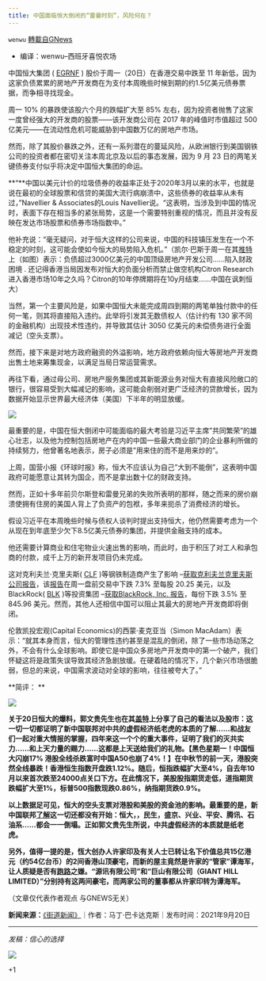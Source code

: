```yaml
---
title: 中国面临恒大倒闭的“雷曼时刻”，风险何在？
---
```

`wenwu` [轉載自GNews](https://gnews.org/zh-hans/1544560/)

- 编译：wenwu–西班牙喜悦农场


中国恒大集团 ( [EGRNF](https://www.thestreet.com/quote/egrnf) ) 股价于周一（20日）在香港交易中跌至 11 年新低，因为这家负债累累的房地产开发商在为支付本周晚些时候到期的约1.5亿美元债券票据，而争相寻找现金。

周一 10% 的暴跌使该股六个月的跌幅扩大至 85% 左右，因为投资者抛售了这家一度曾经强大的开发商的股票——该开发商公司在 2017 年的峰值时市值超过 500 亿美元——在流动性危机可能威胁到中国数万亿的房地产市场。

然而，除了其股价暴跌之外，还有一系列潜在的蔓延风险，从欧洲银行到美国钢铁公司的投资者都在密切关注本周北京及以后的事态发展，因为 9 月 23 日的两笔关键债券支付似乎将决定中国恒大集团的命运。

**“**中国以美元计价的垃圾债券的收益率正处于2020年3月以来的水平，也就是说在最初的全球股票和信贷的美国大流行病崩溃中，这些债券的收益率从未有过，”Navellier & Associates的Louis Navellier说。“这表明，当涉及到中国的情况时，表面下存在相当多的紧张局势，这是一个需要特别重视的情况，而且并没有反映在发达市场股票和债券市场指数中。”

他补充说：“毫无疑问，对于恒大这样的公司来说，中国的科技镇压发生在一个不稳定的时刻，这可能会使如今恒大的局势陷入危机。”（凯尔·巴斯于周一在其[推特](https://twitter.com/Jkylebass/status/1439816076846673922?s=20)上（如图）表示：负债超过3000亿美元的中国顶级房地产开发公司……陷入财政困境 . 还记得香港当局因发布对恒大的负面分析而禁止做空机构Citron Research进入香港市场10年之久吗？Citron的10年停牌期将在10y月结束……中国在讽刺恒大）

当然，第一个主要风险是，如果中国恒大未能完成周四到期的两笔单独付款中的任何一笔，则其将直接陷入违约。此举将引发其无数债权人（估计约有 130 家不同的金融机构）出现技术性违约，并导致其估计 3050 亿美元的未偿债务进行全面减记（空头支票）。

然而，接下来是对地方政府融资的外溢影响，地方政府依赖向恒大等房地产开发商出售土地来筹集现金，以满足当局日常运营需求。

再往下看，通过母公司、房地产服务集团或其新能源业务对恒大有直接风险敞口的银行，很容易受到大幅减记的影响，这可能会削弱对更广泛经济的贷款增长，因为数据开始显示世界最大经济体（美国）下半年的明显放缓。

![](https://assets.gnews.org/wp-content/uploads/2021/09/unknown-3-19.png)

最重要的是，中国在恒大倒闭中可能面临的最大考验是习近平主席”共同繁荣”的雄心壮志，以及他为控制包括房地产在内的中国一些最大商业部门的企业暴利所做的持续努力，他曾著名地表示，房子必须是”用来住的而不是用来炒的”。

上周，国营小报《环球时报》称，恒大不应该认为自己”大到不能倒”，这表明中国政府可能愿意让其转为国企，而不是拿出数十亿的财政支持。

然而，正如十多年前贝尔斯登和雷曼兄弟的失败所表明的那样，随之而来的房价崩溃使拥有住房的美国人背上了负资产的包袱，多年来扼杀了消费经济的增长。

假设习近平在本周晚些时候与债权人谈判时提出支持恒大，他仍然需要考虑为一个从现在到年底至少欠下8.5亿美元债券的集团，并提供金融支持的成本。

他还需要计算商业和住宅物业火速出售的影响，而此时，由于积压了对工人和承包商的付款，成千上万的新开发项目仍未完成。

这对克利夫兰·克里夫斯( [CLF](https://www.thestreet.com/quote/clf) )等钢铁制造商产生了影响 –[获取克利夫兰克里夫斯公司报告](https://secure2.thestreet.com/cap/prm.do?OID=033365&amp;ticker=CLF)，该[报告](https://secure2.thestreet.com/cap/prm.do?OID=033365&amp;ticker=CLF)在周一盘前交易中下跌 7.3% 至每股 20.25 美元，以及BlackRock( [BLK](https://www.thestreet.com/quote/blk) )等投资集团 –[获取BlackRock, Inc. 报告](https://secure2.thestreet.com/cap/prm.do?OID=033365&amp;ticker=BLK)，每份下跌 3.5% 至 845.96 美元。然而，其他人还相信中国可以阻止其最大的房地产开发商即将倒闭。

伦敦凯投宏观(Capital Economics)的西蒙·麦克亚当（Simon MacAdam）表示：“就其本身而言，恒大的管理性违约甚至是混乱的倒闭，除了一些市场动荡之外，不会有什么全球影响。即使它是中国众多房地产开发商中的第一个破产，我们怀疑这将是政策失误导致其经济急剧放缓。在硬着陆的情况下，几个新兴市场很脆弱，但总的来说，中国需求波动对全球的影响，往往被夸大了。”

**简评： **

![](https://assets.gnews.org/wp-content/uploads/2021/09/unknown-4-21.png)

**关于20日恒大的爆料，郭文贵先生也在其[盖特](https://www.gettr.com/post/pbr46wca4f)上分享了自己的看法以及股市：这一切一切都证明了新中国联邦对中共的虚假经济纸老虎的本质的了解……和战友们一起对重大情报的掌握，四年来这一个个的重大事件，证明了我们的灭共实力……和上天力量的赐力……这都是上天送给我们的礼物。【黑色星期一！中国恒大闪崩17% 港股全线杀跌富时中国A50也崩了4%！】在中秋节的前一天，港股突然全线暴跌！香港恒生指数开盘跌1.12%。随后，恒指跌幅扩大至4%，自去年10月以来首次跌至24000点关口下方。在此情况下，美股股指期货走低，道指期货跌幅扩大至1%，标普500指数现跌0.86%，纳指期货跌0.9%。**

**以上数据足可见，恒大的空头支票对港股和美股的资金池的影响。最重要的是，新中国联邦[了解](https://www.gettr.com/post/pbm6rd5bd2)这一切还都没有开始：恒大，，民生，盛京、兴业、平安、腾讯、石油系……都会一一倒塌。正如郭文贵先生所说，中共虚假经济的本质就是纸老虎。**

**另外，值得一提的是，恆大创办人许家印及有关人士已转让名下价值总共15亿港元（约54亿台币）的2间香港山顶豪宅，而新的屋主竟然是许家的“管家”谭海军，让人质疑是否有[跑路](https://news.creaders.net/china/2021/09/19/2399799.html)之嫌。“源讯有限公司”和“巨山有限公司（GIANT HILL LIMITED）”分别持有这两间豪宅，而两家公司的董事都从许家印转为谭海军。**

（文章仅代表作者观点 与GNEWS无关）

**新闻来源：**[《街道新闻》](https://www.thestreet.com/markets/china-faces-lehman-moment-in-evergrande-bust-what-are-the-risks)｜作者：马丁·巴卡达克斯｜发布时间：2021年9月20日

* * *

*发稿：信心的选择*

![](https://assets.gnews.org/wp-content/uploads/2021/08/GNEWS_CH.-2.jpeg)

+1
